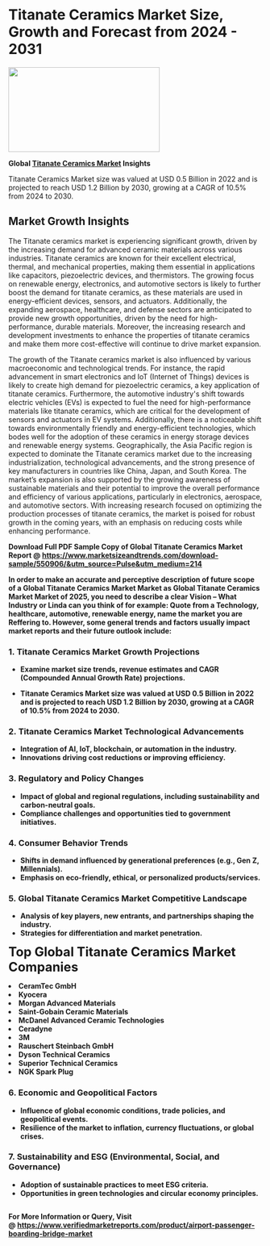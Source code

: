 <H1>Titanate Ceramics Market Size, Growth and Forecast from 2024 - 2031</H1><img class="aligncenter size-medium wp-image-584254" src="https://thirdeyenews.in/wp-content/uploads/2024/09/Global-Market-Research-300x168.jpeg" alt="" width="300" height="168" /><p><strong>Global&nbsp;<a href="https://www.marketsizeandtrends.com/download-sample/550906/&amp;utm_source=Pulse&amp;utm_medium=214">Titanate Ceramics Market</a> Insights</strong></p><p>Titanate Ceramics Market size was valued at USD 0.5 Billion in 2022 and is projected to reach USD 1.2 Billion by 2030, growing at a CAGR of 10.5% from 2024 to 2030.</p><p><h2>Market Growth Insights</h2> <p>The Titanate ceramics market is experiencing significant growth, driven by the increasing demand for advanced ceramic materials across various industries. Titanate ceramics are known for their excellent electrical, thermal, and mechanical properties, making them essential in applications like capacitors, piezoelectric devices, and thermistors. The growing focus on renewable energy, electronics, and automotive sectors is likely to further boost the demand for titanate ceramics, as these materials are used in energy-efficient devices, sensors, and actuators. Additionally, the expanding aerospace, healthcare, and defense sectors are anticipated to provide new growth opportunities, driven by the need for high-performance, durable materials. Moreover, the increasing research and development investments to enhance the properties of titanate ceramics and make them more cost-effective will continue to drive market expansion.</p> <p><strong></strong></p> <p>The growth of the Titanate ceramics market is also influenced by various macroeconomic and technological trends. For instance, the rapid advancement in smart electronics and IoT (Internet of Things) devices is likely to create high demand for piezoelectric ceramics, a key application of titanate ceramics. Furthermore, the automotive industry's shift towards electric vehicles (EVs) is expected to fuel the need for high-performance materials like titanate ceramics, which are critical for the development of sensors and actuators in EV systems. Additionally, there is a noticeable shift towards environmentally friendly and energy-efficient technologies, which bodes well for the adoption of these ceramics in energy storage devices and renewable energy systems. Geographically, the Asia Pacific region is expected to dominate the Titanate ceramics market due to the increasing industrialization, technological advancements, and the strong presence of key manufacturers in countries like China, Japan, and South Korea. The market’s expansion is also supported by the growing awareness of sustainable materials and their potential to improve the overall performance and efficiency of various applications, particularly in electronics, aerospace, and automotive sectors. With increasing research focused on optimizing the production processes of titanate ceramics, the market is poised for robust growth in the coming years, with an emphasis on reducing costs while enhancing performance. <p><strong></p><p><span class=""><strong>Download Full PDF Sample Copy of Global Titanate Ceramics Market Report</strong> @ <a href="https://www.marketsizeandtrends.com/download-sample/550906/&amp;utm_source=Pulse&amp;utm_medium=214" target="_blank">https://www.marketsizeandtrends.com/download-sample/550906/&amp;utm_source=Pulse&amp;utm_medium=214</a></span></p><p>In order to make an accurate and perceptive description of future scope of a Global&nbsp;Titanate Ceramics Market Market as Global&nbsp;Titanate Ceramics Market Market of 2025, you need to describe a clear Vision &ndash; What Industry or Linda can you think of for example: Quote from a Technology, healthcare, automotive, renewable energy, name the market you are Reffering to. However, some general trends and factors usually impact market reports and their future outlook include:</p><h3>1.&nbsp;<strong>Titanate Ceramics Market Growth Projections</strong></h3><ul><li>Examine market size trends, revenue estimates and CAGR (Compounded Annual Growth Rate) projections.</li><li><p>Titanate Ceramics Market size was valued at USD 0.5 Billion in 2022 and is projected to reach USD 1.2 Billion by 2030, growing at a CAGR of 10.5% from 2024 to 2030.</p></li></ul><h3>2.&nbsp;<strong>Titanate Ceramics Market Technological Advancements</strong></h3><ul><li>Integration of AI, IoT, blockchain, or automation in the industry.</li><li>Innovations driving cost reductions or improving efficiency.</li></ul><h3>3.&nbsp;<strong>Regulatory and Policy Changes</strong></h3><ul><li>Impact of global and regional regulations, including sustainability and carbon-neutral goals.</li><li>Compliance challenges and opportunities tied to government initiatives.</li></ul><h3>4.&nbsp;<strong>Consumer Behavior Trends</strong></h3><ul><li>Shifts in demand influenced by generational preferences (e.g., Gen Z, Millennials).</li><li>Emphasis on eco-friendly, ethical, or personalized products/services.</li></ul><h3>5.&nbsp;<strong>Global Titanate Ceramics Market Competitive Landscape</strong></h3><ul><li>Analysis of key players, new entrants, and partnerships shaping the industry.</li><li>Strategies for differentiation and market penetration.</li></ul><p data-pm-slice="1 1 []"><span style="color: inherit; font-family: inherit; font-size: 25px;">Top Global Titanate Ceramics Market Companies</span></p><div class="" data-test-id=""><p><li>CeramTec GmbH</li><li> Kyocera</li><li> Morgan Advanced Materials</li><li> Saint-Gobain Ceramic Materials</li><li> McDanel Advanced Ceramic Technologies</li><li> Ceradyne</li><li> 3M</li><li> Rauschert Steinbach GmbH</li><li> Dyson Technical Ceramics</li><li> Superior Technical Ceramics</li><li> NGK Spark Plug</li></p></div><h3>6.&nbsp;<strong>Economic and Geopolitical Factors</strong></h3><ul><li>Influence of global economic conditions, trade policies, and geopolitical events.</li><li>Resilience of the market to inflation, currency fluctuations, or global crises.</li></ul><h3>7.&nbsp;<strong>Sustainability and ESG (Environmental, Social, and Governance)</strong></h3><ul><li>Adoption of sustainable practices to meet ESG criteria.</li><li>Opportunities in green technologies and circular economy principles.</li></ul><h2><strong style="font-size: 14px;">For More Information or Query, Visit @&nbsp;</strong><a style="background-color: #ffffff; font-size: 14px;" href="https://www.marketsizeandtrends.com/report/titanate-ceramics-market/" target="_blank">https://www.verifiedmarketreports.com/product/airport-passenger-boarding-bridge-market</a></h2>
